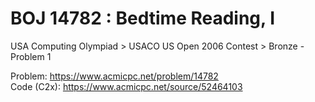 # BOJ 14782 : Bedtime Reading, I  
USA Computing Olympiad > USACO US Open 2006 Contest > Bronze - Problem 1  
  
Problem: https://www.acmicpc.net/problem/14782  
Code (C2x): https://www.acmicpc.net/source/52464103  
